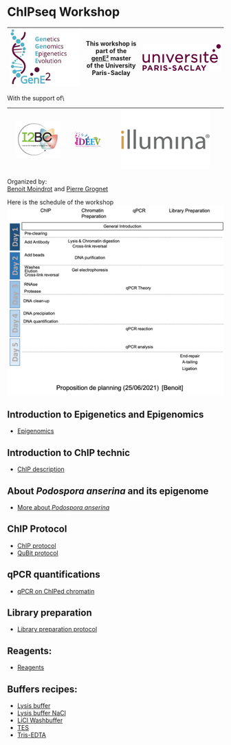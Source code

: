 # ChIPseq Workshop

| <img src="Pictures/genE2.png" width="100%"> 	| This workshop is part of the <BR>[genE²](https://www.gene2.fr/) master <BR>of the University Paris-Saclay 	|   <img src="Pictures/univ.png" width="100%"> |
|---	|---	| --- |



With the support of\

|<img src="Pictures/i2bc.gif" width=80%> |<img src="Pictures/IDEEV_large.png" width=80%> |<img src="Pictures/illumina.png" width=80%>  |
|--- |--- |--- |




Organized by:\
[Benoit Moindrot](mailto:benoit.moindrot@universite-paris-saclay.fr) and [Pierre Grognet](mailto:pierre.grognet@université-paris-saclay.fr)




Here is the schedule of the workshop\
<img src="Pictures/schedule.png" >



## Introduction to Epigenetics and Epigenomics

* [Epigenomics](IntroEPI.md)


## Introduction to ChIP technic

* [ChIP description](ChIP_description.md)

## About *Podospora anserina* and its epigenome

* [More about *Podospora anserina*](podospora.md)


## ChIP Protocol 

* [ChIP protocol](ChIP_protocol.md)
* [QuBit protocol](QuBit.md)



## qPCR quantifications

* [qPCR on ChIPed chromatin](qPCR.md)



## Library preparation

* [Library preparation protocol](LibPrep.md)


## Reagents:

* [Reagents](reagents.md)


## Buffers recipes:

* [Lysis buffer](Lysis_Buffer.md)
* [Lysis buffer NaCl](Lysis_Buffer_500.md)  
* [LiCl Washbuffer](LiCl_Buffer.md)  
* [TES](TES.md)
* [Tris-EDTA](Tris_EDTA.md)
